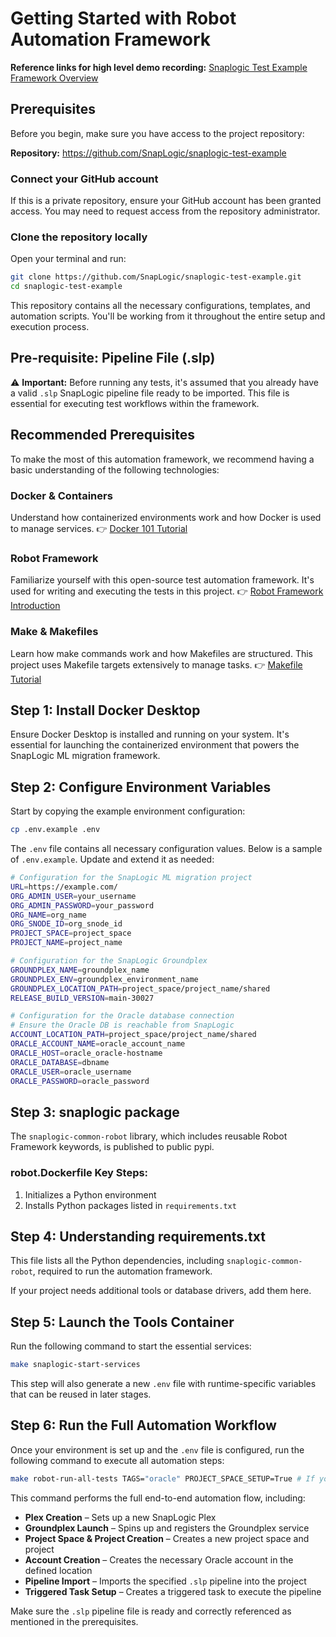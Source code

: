 # Getting Started with Robot Automation Framework

**Reference links for high level demo recording:** [Snaplogic Test Example Framework Overview](https://drive.google.com/file/d/1Ub-bQtmNfL_BiXGMb2k3ocRMGjfn0mhf/view?usp=drive_link)

## Prerequisites

Before you begin, make sure you have access to the project repository:

**Repository:** https://github.com/SnapLogic/snaplogic-test-example

### Connect your GitHub account

If this is a private repository, ensure your GitHub account has been granted access. You may need to request access from the repository administrator.

### Clone the repository locally

Open your terminal and run:

```bash
git clone https://github.com/SnapLogic/snaplogic-test-example.git
cd snaplogic-test-example
```

This repository contains all the necessary configurations, templates, and automation scripts. You'll be working from it throughout the entire setup and execution process.

## Pre-requisite: Pipeline File (.slp)

⚠️ **Important:** Before running any tests, it's assumed that you already have a valid `.slp` SnapLogic pipeline file ready to be imported. This file is essential for executing test workflows within the framework.

## Recommended Prerequisites

To make the most of this automation framework, we recommend having a basic understanding of the following technologies:

### Docker & Containers
Understand how containerized environments work and how Docker is used to manage services.
👉 [Docker 101 Tutorial](https://docs.docker.com/get-started/)

### Robot Framework
Familiarize yourself with this open-source test automation framework. It's used for writing and executing the tests in this project.
👉 [Robot Framework Introduction](https://robotframework.org/)

### Make & Makefiles
Learn how make commands work and how Makefiles are structured. This project uses Makefile targets extensively to manage tasks.
👉 [Makefile Tutorial](https://makefiletutorial.com/)

## Step 1: Install Docker Desktop

Ensure Docker Desktop is installed and running on your system. It's essential for launching the containerized environment that powers the SnapLogic ML migration framework.

## Step 2: Configure Environment Variables

Start by copying the example environment configuration:

```bash
cp .env.example .env
```

The `.env` file contains all necessary configuration values. Below is a sample of `.env.example`. Update and extend it as needed:

```bash
# Configuration for the SnapLogic ML migration project
URL=https://example.com/
ORG_ADMIN_USER=your_username
ORG_ADMIN_PASSWORD=your_password
ORG_NAME=org_name
ORG_SNODE_ID=org_snode_id
PROJECT_SPACE=project_space
PROJECT_NAME=project_name

# Configuration for the SnapLogic Groundplex
GROUNDPLEX_NAME=groundplex_name
GROUNDPLEX_ENV=groundplex_environment_name
GROUNDPLEX_LOCATION_PATH=project_space/project_name/shared
RELEASE_BUILD_VERSION=main-30027

# Configuration for the Oracle database connection
# Ensure the Oracle DB is reachable from SnapLogic
ACCOUNT_LOCATION_PATH=project_space/project_name/shared
ORACLE_ACCOUNT_NAME=oracle_account_name
ORACLE_HOST=oracle_oracle-hostname
ORACLE_DATABASE=dbname
ORACLE_USER=oracle_username
ORACLE_PASSWORD=oracle_password
```

## Step 3: snaplogic package

The `snaplogic-common-robot` library, which includes reusable Robot Framework keywords, is published to public pypi.

### robot.Dockerfile Key Steps:

1. Initializes a Python environment
2. Installs Python packages listed in `requirements.txt`

## Step 4: Understanding requirements.txt

This file lists all the Python dependencies, including `snaplogic-common-robot`, required to run the automation framework.

If your project needs additional tools or database drivers, add them here.

## Step 5: Launch the Tools Container

Run the following command to start the essential services:

```bash
make snaplogic-start-services
```

This step will also generate a new `.env` file with runtime-specific variables that can be reused in later stages.

## Step 6: Run the Full Automation Workflow

Once your environment is set up and the `.env` file is configured, run the following command to execute all automation steps:

```bash
make robot-run-all-tests TAGS="oracle" PROJECT_SPACE_SETUP=True # If you already have project space set up ready ignore the argument PROJECT_SPACE_SETUP=True
```

This command performs the full end-to-end automation flow, including:

- **Plex Creation** – Sets up a new SnapLogic Plex
- **Groundplex Launch** – Spins up and registers the Groundplex service
- **Project Space & Project Creation** – Creates a new project space and project
- **Account Creation** – Creates the necessary Oracle account in the defined location
- **Pipeline Import** – Imports the specified `.slp` pipeline into the project
- **Triggered Task Setup** – Creates a triggered task to execute the pipeline

Make sure the `.slp` pipeline file is ready and correctly referenced as mentioned in the prerequisites.
